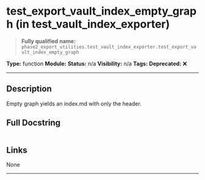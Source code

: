# test_export_vault_index_empty_graph (in test_vault_index_exporter)
> **Fully qualified name:** `phase2_export_utilities.test_vault_index_exporter.test_export_vault_index_empty_graph`

**Type:** function
**Module:** 
**Status:** n/a
**Visibility:** n/a
**Tags:** 
**Deprecated:** ❌

---

## Description
Empty graph yields an index.md with only the header.

## Full Docstring
```

```

## Links
None

---
